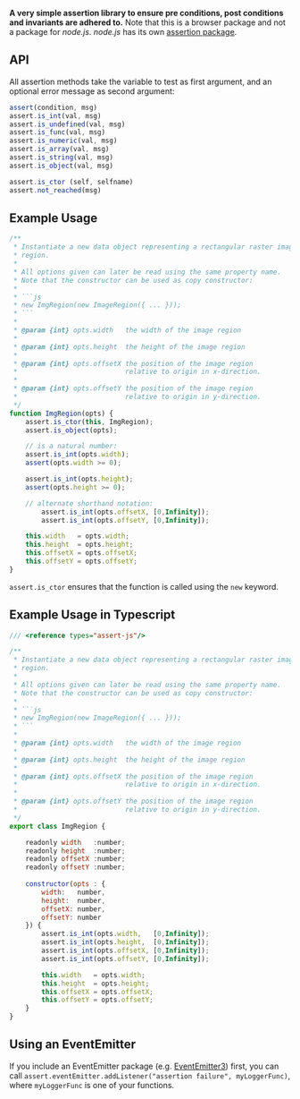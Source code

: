 __A very simple assertion library to ensure pre conditions, post conditions and
invariants are adhered to.__ Note that this is a browser package and not a
package for _node.js_. _node.js_ has its
own [assertion package](https://nodejs.org/api/assert.html).

## API

All assertion methods take the variable to test as first argument, and an
optional error message as second argument:

```js
assert(condition, msg)
assert.is_int(val, msg)
assert.is_undefined(val, msg)
assert.is_func(val, msg)
assert.is_numeric(val, msg)
assert.is_array(val, msg)
assert.is_string(val, msg)
assert.is_object(val, msg)

assert.is_ctor (self, selfname)
assert.not_reached(msg)
```

## Example Usage

```js
/**
 * Instantiate a new data object representing a rectangular raster image
 * region.
 *
 * All options given can later be read using the same property name.
 * Note that the constructor can be used as copy constructor:
 *
 * ```js
 * new ImgRegion(new ImageRegion({ ... }));
 * ```
 *
 * @param {int} opts.width   the width of the image region
 *
 * @param {int} opts.height  the height of the image region
 * 
 * @param {int} opts.offsetX the position of the image region
 *                           relative to origin in x-direction.
 *
 * @param {int} opts.offsetY the position of the image region
 *                           relative to origin in y-direction.
 */
function ImgRegion(opts) {
	assert.is_ctor(this, ImgRegion);
	assert.is_object(opts);

	// is a natural number:
	assert.is_int(opts.width);
	assert(opts.width >= 0);

	assert.is_int(opts.height);
	assert(opts.height >= 0);

	// alternate shorthand notation:
        assert.is_int(opts.offsetX, [0,Infinity]);
        assert.is_int(opts.offsetY, [0,Infinity]);

	this.width   = opts.width;
	this.height  = opts.height;
	this.offsetX = opts.offsetX;
	this.offsetY = opts.offsetY;
}
```

`assert.is_ctor` ensures that the function is called using the `new` keyword.

## Example Usage in Typescript

```js
/// <reference types="assert-js"/>

/**
 * Instantiate a new data object representing a rectangular raster image
 * region.
 *
 * All options given can later be read using the same property name.
 * Note that the constructor can be used as copy constructor:
 *
 * ```js
 * new ImgRegion(new ImageRegion({ ... }));
 * ```
 *
 * @param {int} opts.width   the width of the image region
 *
 * @param {int} opts.height  the height of the image region
 * 
 * @param {int} opts.offsetX the position of the image region
 *                           relative to origin in x-direction.
 *
 * @param {int} opts.offsetY the position of the image region
 *                           relative to origin in y-direction.
 */
export class ImgRegion {

    readonly width   :number;
    readonly height  :number;
    readonly offsetX :number;
    readonly offsetY :number;
    
    constructor(opts : {
        width:   number,
        height:  number,
        offsetX: number,
        offsetY: number
    }) {
        assert.is_int(opts.width,   [0,Infinity]);
        assert.is_int(opts.height,  [0,Infinity]);
        assert.is_int(opts.offsetX, [0,Infinity]);
        assert.is_int(opts.offsetY, [0,Infinity]);

        this.width   = opts.width;
        this.height  = opts.height;
        this.offsetX = opts.offsetX;
        this.offsetY = opts.offsetY;
    }
}
```

## Using an EventEmitter

If you include an EventEmitter package (e.g. [EventEmitter3](https://github.com/primus/eventemitter3)) first, you can call
`assert.eventEmitter.addListener("assertion failure", myLoggerFunc)`, where
`myLoggerFunc` is one of your functions. 
